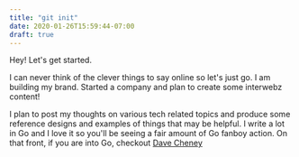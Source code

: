 ```yaml
---
title: "git init"
date: 2020-01-26T15:59:44-07:00
draft: true
---
```


Hey! Let's get started. 
<!--more-->
I can never think of the clever things to say online so let's just go. I am building my brand. Started a company and plan to create some interwebz content! 

I plan to post my thoughts on various tech related topics and produce some reference designs and examples of things that may be helpful. I write a lot in Go and I love it so you'll be seeing a fair amount of Go fanboy action. On that front, if you are into Go, checkout [Dave Cheney](https://dave.cheney.net)
